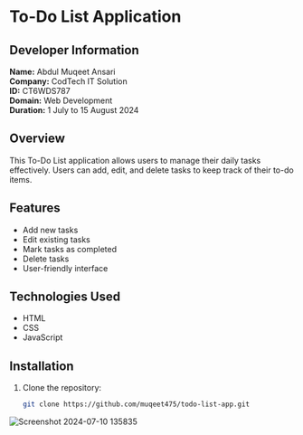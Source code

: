 # To-Do List Application

## Developer Information
**Name:** Abdul Muqeet Ansari  
**Company:** CodTech IT Solution  
**ID:** CT6WDS787  
**Domain:** Web Development  
**Duration:** 1 July to 15 August 2024  

## Overview

This To-Do List application allows users to manage their daily tasks effectively. Users can add, edit, and delete tasks to keep track of their to-do items.

## Features

- Add new tasks
- Edit existing tasks
- Mark tasks as completed
- Delete tasks
- User-friendly interface

## Technologies Used

- HTML
- CSS
- JavaScript

## Installation

1. Clone the repository:
   ```bash
   git clone https://github.com/muqeet475/todo-list-app.git

![Screenshot 2024-07-10 135835](https://github.com/muqeet475/todo-list-app/assets/174495564/3841732d-9a2f-4b72-921e-63d076690b7d)


   

